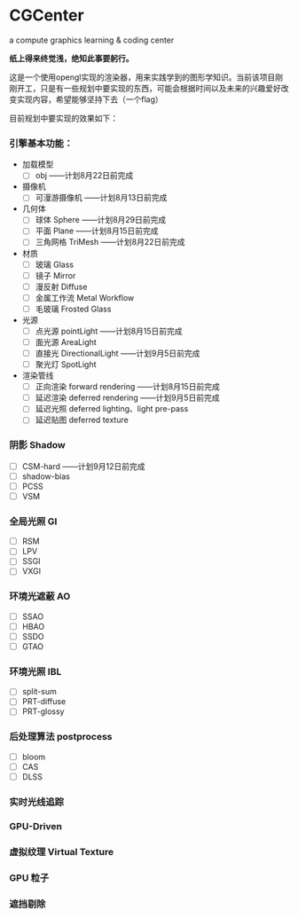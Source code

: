 # CGCenter
a compute graphics learning &amp; coding center

**纸上得来终觉浅，绝知此事要躬行。**

这是一个使用opengl实现的渲染器，用来实践学到的图形学知识。当前该项目刚刚开工，只是有一些规划中要实现的东西，可能会根据时间以及未来的兴趣爱好改变实现内容，希望能够坚持下去（一个flag）

目前规划中要实现的效果如下：

### 引擎基本功能：

- 加载模型
  - [ ] obj    ——计划8月22日前完成
- 摄像机
  - [ ] 可漫游摄像机  ——计划8月13日前完成
- 几何体
  - [ ] 球体 Sphere ——计划8月29日前完成
  - [ ] 平面 Plane ——计划8月15日前完成
  - [ ] 三角网格 TriMesh ——计划8月22日前完成
- 材质
  - [ ] 玻璃 Glass
  - [ ] 镜子 Mirror
  - [ ] 漫反射 Diffuse
  - [ ] 金属工作流 Metal Workflow
  - [ ] 毛玻璃 Frosted Glass
- 光源
  - [ ] 点光源 pointLight    ——计划8月15日前完成
  - [ ] 面光源 AreaLight
  - [ ] 直接光 DirectionalLight  ——计划9月5日前完成
  - [ ] 聚光灯 SpotLight
- 渲染管线
  - [ ] 正向渲染 forward rendering  ——计划8月15日前完成
  - [ ] 延迟渲染 deferred rendering ——计划9月5日前完成
  - [ ] 延迟光照 deferred lighting、light pre-pass
  - [ ] 延迟贴图 deferred texture

### 阴影 Shadow 

- [ ] CSM-hard  ——计划9月12日前完成
- [ ] shadow-bias
- [ ] PCSS
- [ ] VSM

### 全局光照 GI

- [ ] RSM
- [ ] LPV
- [ ] SSGI
- [ ] VXGI

### 环境光遮蔽 AO

- [ ] SSAO
- [ ] HBAO
- [ ] SSDO
- [ ] GTAO

### 环境光照 IBL

- [ ] split-sum
- [ ] PRT-diffuse
- [ ] PRT-glossy

### 后处理算法 postprocess
- [ ] bloom
- [ ] CAS
- [ ] DLSS

### 实时光线追踪



### GPU-Driven



### 虚拟纹理 Virtual Texture



### GPU 粒子



### 遮挡剔除

